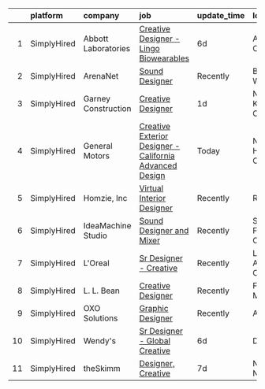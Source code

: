 

|    | platform    | company             | job                                                                                                                                                                   | update_time   | location              |
|---:|:------------|:--------------------|:----------------------------------------------------------------------------------------------------------------------------------------------------------------------|:--------------|:----------------------|
|  1 | SimplyHired | Abbott Laboratories | [Creative Designer - Lingo Biowearables](https://www.simplyhired.com/job/hYlYE9nCEdqPA7gegnvIiO2tQz03hFgzeK6pG_5jFy1lez2mkvqrbA?q=creative+designer)                  | 6d            | Alameda, CA           |
|  2 | SimplyHired | ArenaNet            | [Sound Designer](https://www.simplyhired.com/job/rThG5IY9IzWMAoan9hcJnI7UxDCG6Ihg__kK3_DSy7e3u3DOyW-XHQ?q=creative+designer)                                          | Recently      | Bellevue, WA          |
|  3 | SimplyHired | Garney Construction | [Creative Designer](https://www.simplyhired.com/job/vgBRudeytJNjhHct_996sA_sNUOSyl8on6pr1MnHEv_ElbMhWLxVzg?q=creative+designer)                                       | 1d            | North Kansas City, MO |
|  4 | SimplyHired | General Motors      | [Creative Exterior Designer - California Advanced Design](https://www.simplyhired.com/job/tWLt1yRD-ABF6NqzERkxhLsw4pEfMtFzmMVm3NJxZqdIBZDyCLZQ0w?q=creative+designer) | Today         | North Hollywood, CA   |
|  5 | SimplyHired | Homzie, Inc         | [Virtual Interior Designer](https://www.simplyhired.com/job/7PEglJMm2BIPDW3p7bC1eTbnBnq9ZWVZecQaHxU7AN_QC_1Y7WqAPw?q=creative+designer)                               | Recently      | Remote                |
|  6 | SimplyHired | IdeaMachine Studio  | [Sound Designer and Mixer](https://www.simplyhired.com/job/3_cnKWbKCzfz8K406esix9aXeGkS2iLw6vp3jwYHfDLUWBO0TV9GDQ?q=creative+designer)                                | Recently      | San Francisco, CA     |
|  7 | SimplyHired | L'Oreal             | [Sr Designer - Creative](https://www.simplyhired.com/job/QinnBfWW1Dpw5513aYELTSJ_tC5va4sc2NdX_U9wQc8674XiZCBbCQ?q=creative+designer)                                  | Recently      | Los Angeles, CA       |
|  8 | SimplyHired | L. L. Bean          | [Creative Designer](https://www.simplyhired.com/job/eTp9c4a1xlXuOTcX0Cwh32iQrNQm_KnFrVqGm8AyfoYQuSFIF0xCEQ?q=creative+designer)                                       | Recently      | Freeport, ME          |
|  9 | SimplyHired | OXO Solutions       | [Graphic Designer](https://www.simplyhired.com/job/BXUyWLRJM5GqlXxmpwBw-g_A_qs7M6-f7IDZTvQqqHxFROKtKw3p1Q?q=creative+designer)                                        | Recently      | Adobe, AZ             |
| 10 | SimplyHired | Wendy's             | [Sr Designer - Global Creative](https://www.simplyhired.com/job/WvCQUnYri4ynm_1jD8T1IhDIRdhdoHoCmR9wk6r9hvUhFn4nrANvRw?q=creative+designer)                           | 6d            | Dublin, OH            |
| 11 | SimplyHired | theSkimm            | [Designer, Creative](https://www.simplyhired.com/job/pmGiR0W3bBLSwfD2EljmFgTzbV4Fj6sseJX3xA5HfEWatfn6mvbLeA?q=creative+designer)                                      | 7d            | New York, NY          |